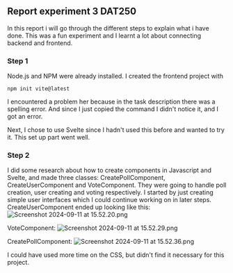 ## Report experiment 3 DAT250

In this report i will go through the different steps to explain what i have done. 
This was a fun experiment and I learnt a lot about connecting backend and frontend.

### Step 1 
Node.js and NPM were already installed.
I created the frontend project with
```
npm init vite@latest
```
I encountered a problem her because in the task description there was a spelling error. 
And since I just copied the command I didn't notice it, and I got an error. 

Next, I chose to use Svelte since I hadn't used this before and wanted to try it. 
This set up part went well. 

### Step 2
I did some research about how to create components in Javascript and Svelte, and made three classes: 
CreatePollComponent, CreateUserComponent and VoteComponent. They were going to handle poll creation, user creating and voting respectively.
I started by just creating simple user interfaces which I could continue working on in later steps.
<br>CreateUserComponent ended up looking like this:
![Screenshot 2024-09-11 at 15.52.20.png](..%2F..%2F..%2FDesktop%2FScreenshot%202024-09-11%20at%2015.52.20.png)

VoteComponent: 
![Screenshot 2024-09-11 at 15.52.29.png](..%2F..%2F..%2FDesktop%2FScreenshot%202024-09-11%20at%2015.52.29.png)

CreatePollComponent:
![Screenshot 2024-09-11 at 15.52.36.png](..%2F..%2F..%2FDesktop%2FScreenshot%202024-09-11%20at%2015.52.36.png)

I could have used more time on the CSS, but didn't find it necessary for this project. 